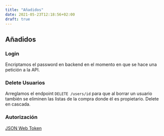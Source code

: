 ```yaml
---
title: "Añadidos"
date: 2021-05-23T12:18:56+02:00
draft: true
---
```

## Añadidos

### Login
Encriptamos el password en backend en el momento en que se hace una petición a la API.

### Delete Usuarios
Arreglamos el endpoint `DELETE /users/id` para que al borrar un usuario también se eliminen las listas de la compra donde él es propietario. Delete en cascada.

### Autorización
[JSON Web Token](./JWT.md)